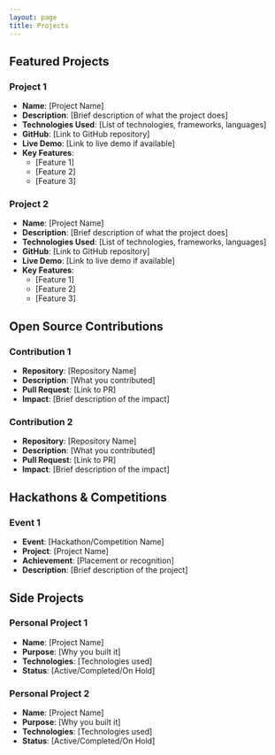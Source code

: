 ```yaml
---
layout: page
title: Projects
---
```


## Featured Projects

### Project 1
- **Name**: [Project Name]
- **Description**: [Brief description of what the project does]
- **Technologies Used**: [List of technologies, frameworks, languages]
- **GitHub**: [Link to GitHub repository]
- **Live Demo**: [Link to live demo if available]
- **Key Features**: 
  - [Feature 1]
  - [Feature 2]
  - [Feature 3]

### Project 2
- **Name**: [Project Name]
- **Description**: [Brief description of what the project does]
- **Technologies Used**: [List of technologies, frameworks, languages]
- **GitHub**: [Link to GitHub repository]
- **Live Demo**: [Link to live demo if available]
- **Key Features**: 
  - [Feature 1]
  - [Feature 2]
  - [Feature 3]

## Open Source Contributions

### Contribution 1
- **Repository**: [Repository Name]
- **Description**: [What you contributed]
- **Pull Request**: [Link to PR]
- **Impact**: [Brief description of the impact]

### Contribution 2
- **Repository**: [Repository Name]
- **Description**: [What you contributed]
- **Pull Request**: [Link to PR]
- **Impact**: [Brief description of the impact]

## Hackathons & Competitions

### Event 1
- **Event**: [Hackathon/Competition Name]
- **Project**: [Project Name]
- **Achievement**: [Placement or recognition]
- **Description**: [Brief description of the project]

## Side Projects

### Personal Project 1
- **Name**: [Project Name]
- **Purpose**: [Why you built it]
- **Technologies**: [Technologies used]
- **Status**: [Active/Completed/On Hold]

### Personal Project 2
- **Name**: [Project Name]
- **Purpose**: [Why you built it]
- **Technologies**: [Technologies used]
- **Status**: [Active/Completed/On Hold] 